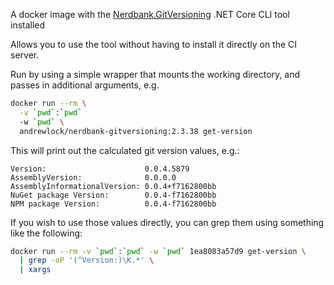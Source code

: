 A docker image with the [Nerdbank.GitVersioning](https://github.com/AArnott/Nerdbank.GitVersioning) .NET Core CLI tool installed

Allows you to use the tool without having to install it directly on the CI server.

Run by using a simple wrapper that mounts the working directory, and passes in additional arguments, e.g. 

```bash
docker run --rm \
  -v `pwd`:`pwd` 
  -w `pwd` \
  andrewlock/nerdbank-gitversioning:2.3.38 get-version
```

This will print out the calculated git version values, e.g.:

```
Version:                      0.0.4.5879
AssemblyVersion:              0.0.0.0
AssemblyInformationalVersion: 0.0.4+f7162800bb
NuGet package Version:        0.0.4-f7162800bb
NPM package Version:          0.0.4-f7162800bb
```

If you wish to use those values directly, you can grep them using something like the following:

```bash
docker run --rm -v `pwd`:`pwd` -w `pwd` 1ea8083a57d9 get-version \
  | grep -oP '(^Version:)\K.*' \
  | xargs
```